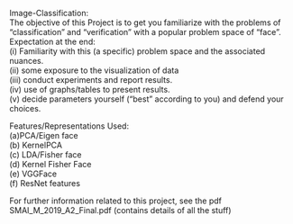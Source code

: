 Image-Classification:  
The objective of this Project is to get you familiarize with the problems of “classification” and “verification” with a popular problem space of “face”.  
Expectation at the end:  
(i) Familiarity with this (a specific) problem space and the associated nuances.  
(ii) some exposure to the visualization of data  
(iii) conduct experiments and report results.  
(iv) use of graphs/tables to present results.  
(v) decide parameters yourself (“best” according to you) and defend your choices.  

Features/Representations Used:  
(a)PCA/Eigen face  
(b) KernelPCA  
(c) LDA/Fisher face  
(d) Kernel Fisher Face  
(e) VGGFace  
(f) ResNet features 

For further information related to this project, see the pdf SMAI_M_2019_A2_Final.pdf (contains details of all the stuff)

